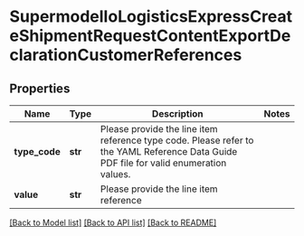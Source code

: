 # SupermodelIoLogisticsExpressCreateShipmentRequestContentExportDeclarationCustomerReferences

## Properties
Name | Type | Description | Notes
------------ | ------------- | ------------- | -------------
**type_code** | **str** | Please provide the line item reference type code. Please refer to the YAML Reference Data Guide PDF file for valid enumeration values. | 
**value** | **str** | Please provide the line item reference | 

[[Back to Model list]](../README.md#documentation-for-models) [[Back to API list]](../README.md#documentation-for-api-endpoints) [[Back to README]](../README.md)

